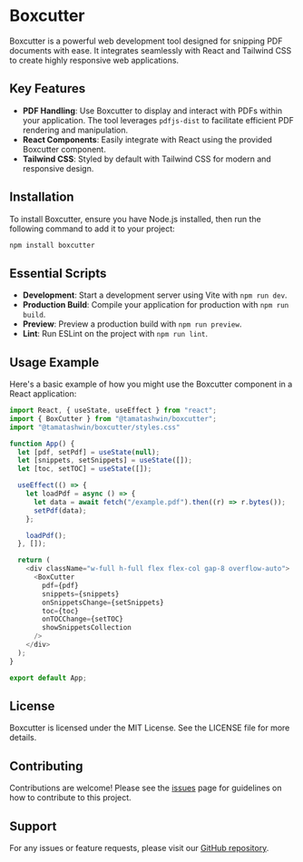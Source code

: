 # Boxcutter

Boxcutter is a powerful web development tool designed for snipping PDF documents with ease. It integrates seamlessly with React and Tailwind CSS to create highly responsive web applications.

## Key Features

- **PDF Handling**: Use Boxcutter to display and interact with PDFs within your application. The tool leverages `pdfjs-dist` to facilitate efficient PDF rendering and manipulation.
- **React Components**: Easily integrate with React using the provided Boxcutter component.
- **Tailwind CSS**: Styled by default with Tailwind CSS for modern and responsive design.

## Installation

To install Boxcutter, ensure you have Node.js installed, then run the following command to add it to your project:

```bash
npm install boxcutter
```

## Essential Scripts

- **Development**: Start a development server using Vite with `npm run dev`.
- **Production Build**: Compile your application for production with `npm run build`.
- **Preview**: Preview a production build with `npm run preview`.
- **Lint**: Run ESLint on the project with `npm run lint`.

## Usage Example

Here's a basic example of how you might use the Boxcutter component in a React application:

```javascript
import React, { useState, useEffect } from "react";
import { BoxCutter } from "@tamatashwin/boxcutter";
import "@tamatashwin/boxcutter/styles.css"

function App() {
  let [pdf, setPdf] = useState(null);
  let [snippets, setSnippets] = useState([]);
  let [toc, setTOC] = useState([]);

  useEffect(() => {
    let loadPdf = async () => {
      let data = await fetch("/example.pdf").then((r) => r.bytes());
      setPdf(data);
    };

    loadPdf();
  }, []);

  return (
    <div className="w-full h-full flex flex-col gap-8 overflow-auto">
      <BoxCutter
        pdf={pdf}
        snippets={snippets}
        onSnippetsChange={setSnippets}
        toc={toc}
        onTOCChange={setTOC}
        showSnippetsCollection
      />
    </div>
  );
}

export default App;
```

## License

Boxcutter is licensed under the MIT License. See the LICENSE file for more details.

## Contributing

Contributions are welcome! Please see the [issues](https://github.com/tashes/boxcutter/issues) page for guidelines on how to contribute to this project.

## Support

For any issues or feature requests, please visit our [GitHub repository](https://github.com/tashes/boxcutter).
